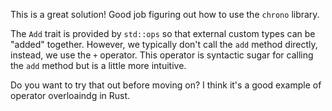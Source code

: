 This is a great solution! Good job figuring out how to use the `chrono` library.

The `Add` trait is provided by `std::ops` so that external custom types can be "added" together. However, we typically don't call the `add` method directly, instead, we use the `+` operator. This operator is syntactic sugar for calling the `add` method but is a little more intuitive.

Do you want to try that out before moving on? I think it's a good example of operator overloaindg in Rust.